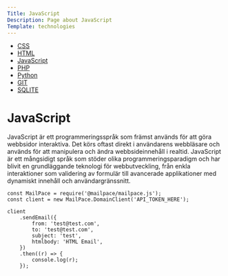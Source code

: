 ```yaml
---
Title: JavaScript
Description: Page about JavaScript
Template: technologies
---
```

<div class="grid-container">
      <ul>
            <li><a href="css">CSS</a></li>
            <li><a href="html">HTML</a></li>
            <li><a href="javascript">JavaScript</a></li>
            <li><a href="php">PHP</a></li>
            <li><a href="python">Python</a></li>
            <li><a href="git">GIT</a></li>
            <li><a href="sqlite">SQLITE</a></li>
        </ul>
        <div>
        <body>
        <h1>JavaScript</h1>
    <p> 
JavaScript är ett programmeringsspråk som främst används för att göra webbsidor interaktiva. Det körs oftast direkt i användarens webbläsare och används för att manipulera och ändra webbsideinnehåll i realtid. JavaScript är ett mångsidigt språk som stöder olika programmeringsparadigm och har blivit en grundläggande teknologi för webbutveckling, från enkla interaktioner som validering av formulär till avancerade applikationer med dynamiskt innehåll och användargränssnitt.
            </p>

<pre><code class="language-javascript">const MailPace = require('@mailpace/mailpace.js');
const client = new MailPace.DomainClient('API_TOKEN_HERE');

client
	.sendEmail({
		from: 'test@test.com',
		to: 'test@test.com',
		subject: 'test',
		htmlbody: 'HTML Email',
	})
	.then((r) => {
		console.log(r);
	});</code></pre>

</div>

 <h5></h5>
 </body>
    </div>
</div>